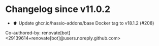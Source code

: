 # Changelog since v11.0.2
- ⬆️ Update ghcr.io/hassio-addons/base Docker tag to v18.1.2 (#208)

Co-authored-by: renovate[bot] <29139614+renovate[bot]@users.noreply.github.com> 
